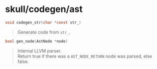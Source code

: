 # skull/codegen/ast

```c
void codegen_str(char *const str_)
```

> Generate code from `str_`.

```c
bool gen_node(AstNode *node)
```

> Internal LLVM parser.
> \
> Return true if there was a `AST_NODE_RETURN` node was parsed, else false.

